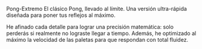 Pong-Extremo
El clásico Pong, llevado al límite.
Una versión ultra-rápida diseñada para poner tus reflejos al máximo.

He afinado cada detalle para lograr una precisión matemática: solo perderás si realmente no lograste llegar a tiempo.
Además, he optimizado al máximo la velocidad de las paletas para que respondan con total fluidez.
